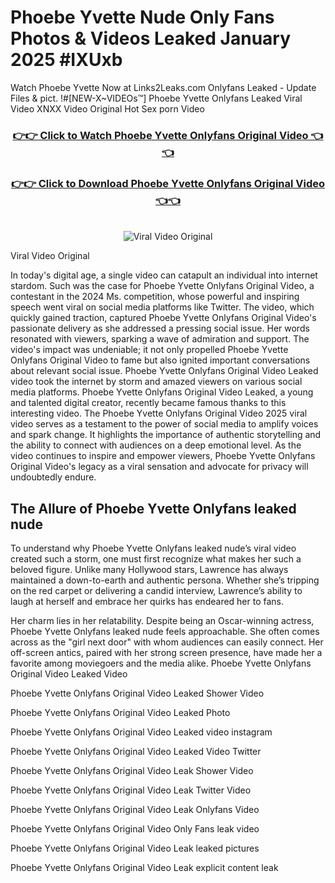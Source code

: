 # Phoebe Yvette Nude Only Fans Photos & Videos Leaked January 2025 #IXUxb

Watch Phoebe Yvette Now at Links2Leaks.com Onlyfans Leaked - Update Files & pict. !#[NEW-X~VIDEOs™] Phoebe Yvette Onlyfans Leaked Viral Video XNXX Video Original Hot Sex porn Video
<br>
<div align="center">
<h3><a href="https://links2leaks.com/phoebeyvette" rel="nofollow">👉👉 Click to Watch Phoebe Yvette Onlyfans Original Video 👈👈</a></h3>
<h3><a href="https://links2leaks.com/phoebeyvette" rel="nofollow">👉👉 Click to Download Phoebe Yvette Onlyfans Original Video 👈👈</a></h3>
<br>
<a href="https://links2leaks.com/phoebeyvette" rel="nofollow"><img src="https://i.ibb.co/Gkj2r4b/banner.png" alt="Viral Video Original" style="max-width: 100%; display: inline-block;" data-target="animated-image.originalImage"></a>
</div>

Viral Video Original

In today's digital age, a single video can catapult an individual into internet stardom. Such was the case for Phoebe Yvette Onlyfans Original Video, a contestant in the 2024 Ms. competition, whose powerful and inspiring speech went viral on social media platforms like Twitter.
The video, which quickly gained traction, captured Phoebe Yvette Onlyfans Original Video's passionate delivery as she addressed a pressing social issue. Her words resonated with viewers, sparking a wave of admiration and support. The video's impact was undeniable; it not only propelled Phoebe Yvette Onlyfans Original Video to fame but also ignited important conversations about relevant social issue.
Phoebe Yvette Onlyfans Original Video Leaked video took the internet by storm and amazed viewers on various social media platforms. Phoebe Yvette Onlyfans Original Video Leaked, a young and talented digital creator, recently became famous thanks to this interesting video.
The Phoebe Yvette Onlyfans Original Video 2025 viral video serves as a testament to the power of social media to amplify voices and spark change. It highlights the importance of authentic storytelling and the ability to connect with audiences on a deep emotional level. As the video continues to inspire and empower viewers, Phoebe Yvette Onlyfans Original Video's legacy as a viral sensation and advocate for privacy will undoubtedly endure.

<h2>The Allure of Phoebe Yvette Onlyfans leaked nude</h2>


To understand why Phoebe Yvette Onlyfans leaked nude’s viral video created such a storm, one must first recognize what makes her such a beloved figure. Unlike many Hollywood stars, Lawrence has always maintained a down-to-earth and authentic persona. Whether she’s tripping on the red carpet or delivering a candid interview, Lawrence’s ability to laugh at herself and embrace her quirks has endeared her to fans.

Her charm lies in her relatability. Despite being an Oscar-winning actress, Phoebe Yvette Onlyfans leaked nude feels approachable. She often comes across as the "girl next door" with whom audiences can easily connect. Her off-screen antics, paired with her strong screen presence, have made her a favorite among moviegoers and the media alike.
Phoebe Yvette Onlyfans Original Video Leaked Video

Phoebe Yvette Onlyfans Original Video Leaked Shower Video

Phoebe Yvette Onlyfans Original Video Leaked Photo

Phoebe Yvette Onlyfans Original Video Leaked video instagram

Phoebe Yvette Onlyfans Original Video Leaked Video Twitter

Phoebe Yvette Onlyfans Original Video Leak Shower Video

Phoebe Yvette Onlyfans Original Video Leak Twitter Video

Phoebe Yvette Onlyfans Original Video Leak Onlyfans Video

Phoebe Yvette Onlyfans Original Video Only Fans leak video

Phoebe Yvette Onlyfans Original Video Leak leaked pictures

Phoebe Yvette Onlyfans Original Video Leak explicit content leak